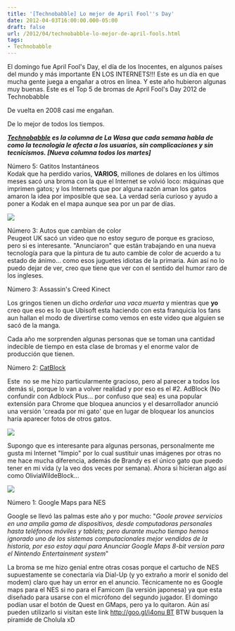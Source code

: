 ```yaml
---
title: '[Technobabble] Lo mejor de April Fool''s Day'
date: 2012-04-03T16:00:00.000-05:00
draft: false
url: /2012/04/technobabble-lo-mejor-de-april-fools.html
tags: 
- Technobabble
---
```


El domingo fue April Fool's Day, el día de los Inocentes, en algunos países del mundo y más importante EN LOS INTERNETS!!! Este es un día en que mucha gente juega a engañar a otros en linea. Y este año hubieron algunas muy buenas. Este es el Top 5 de bromas de April Fool's Day 2012 de Technobabble  
  

  

De vuelta en 2008 casi me engañan.

De lo mejor de todos los tiempos.

  
_**[Technobabble](http://www.la-wasa.com/search/label/Technobabble) es la columna de La Wasa que cada semana habla de como la tecnología le afecta a los usuarios, sin complicaciones y sin tecnicismos. \[Nueva columna todos los martes\]**_  
  
  
Número 5: Gatitos Instantáneos  
Kodak que ha perdido varios, **VARIOS**, millones de dolares en los últimos meses sacó una broma con la que el Internet se volvió loco: máquinas que imprimen gatos; y los Internets que por alguna razón aman los gatos amaron la idea por imposible que sea. La verdad sería curioso y ayudo a poner a Kodak en el mapa aunque sea por un par de días.  
  

[![](http://img.gawkerassets.com/img/17ich0cmwat56jpg/original.jpg)](http://img.gawkerassets.com/img/17ich0cmwat56jpg/original.jpg)

  
  
Número 3: Autos que cambian de color  
Peugeot UK sacó un video que no estoy seguro de porque es gracioso, pero si es interesante. "Anunciaron" que están trabajando en una nueva tecnología para que la pintura de tu auto cambie de color de acuerdo a tu estado de ánimo... como esos juguetes idiotas de la primaria. Aún así no lo puedo dejar de ver, creo que tiene que ver con el sentido del humor raro de los ingleses.  
  

  

  
Número 3: Assassin's Creed Kinect  

Los gringos tienen un dicho _ordeñar una vaca muerta_ y mientras que **yo** creo que eso es lo que Ubisoft esta haciendo con esta franquicia los fans aun hallan el modo de divertirse como vemos en este video que alguien se sacó de la manga.

  

  

  

Cada año me sorprenden algunas personas que se toman una cantidad indecible de tiempo en esta clase de bromas y el enorme valor de producción que tienen.

  
  
Número 2: [CatBlock](http://adblockforchrome.blogspot.mx/2012/03/inturdusing-catblock.html)  

Este  no se me hizo particularmente gracioso, pero al parecer a todos los demás si, porque lo van a volver realidad y por eso es el #2. AdBlock (No confundir con Adblock Plus... por confuso que sea) es una popular extensión para Chrome que bloquea anuncios y el desarrollador anunció una versión 'creada por mi gato' que en lugar de bloquear los anuncios haría aparecer fotos de otros gatos.

  
  

[![](http://4.bp.blogspot.com/-sNXJzh_Ej9Y/T3So4-kegUI/AAAAAAAAAE0/3sdFXIX2ADs/s320/1.jpg)](http://4.bp.blogspot.com/-sNXJzh_Ej9Y/T3So4-kegUI/AAAAAAAAAE0/3sdFXIX2ADs/s1600/1.jpg)

  

Supongo que es interesante para algunas personas, personalmente me gusta mi Internet "limpio" por lo cual sustituir unas imágenes por otras no me hace mucha diferencia, además de Brandy es el único gato que puedo tener en mi vida (y la veo dos veces por semana). Ahora si hicieran algo así como OliviaWildeBlock...

  

[![](http://images.fanpop.com/images/image_uploads/Olivia-olivia-wilde-712554_1024_768.jpg)](http://images.fanpop.com/images/image_uploads/Olivia-olivia-wilde-712554_1024_768.jpg)

  
Número 1: Google Maps para NES  

Google se llevó las palmas este año y por mucho: "_Goole provee servicios en una amplia gama de dispositivos, desde computadoras personales hasta teléfonos móviles y tablets; pero durante mucho tiempo hemos ignorado uno de los sistemas computacionales mejor vendidos de la historia, por eso estoy aquí para Anunciar Google Maps 8-bit version para el Nintendo Entertainment system_"  
  

  

  

La broma se me hizo genial entre otras cosas porque el cartucho de NES supuestamente se conectaría vía Dial-Up (y yo extraño a morir el sonido del modem) claro que hay un error en el anuncio. Técnicamente no es Google maps para el NES si no para el Famicom (la versión japonesa) ya que esta diseñado para usarse con el micrófono del segundo jugador. El domingo podían usar el botón de Quest en GMaps, pero ya lo quitaron. Aún así pueden utilizarlo si visitan este link [http://goo.gl/i4onu BT](http://www.youtube.com/redirect?q=http%3A%2F%2Fgoo.gl%2Fi4onu&session_token=TKOOWAa3ZMiWu329npJMOE6iqFN8MTMzMzU1NDY0N0AxMzMzNDY4MjQ3 "http://goo.gl/i4onu") BTW busquen la piramide de Cholula xD